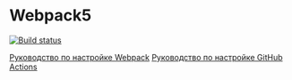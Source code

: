 # Webpack5
[![Build status](https://ci.appveyor.com/api/projects/status/3qloymyyhx4cyng4?svg=true)](https://ci.appveyor.com/project/Kiraradi/ahj-49-cd)

[Руководство по настройке Webpack](https://webpack.js.org/guides/)
[Руководство по настройке GitHub Actions](https://docs.github.com/en/actions/quickstart)
